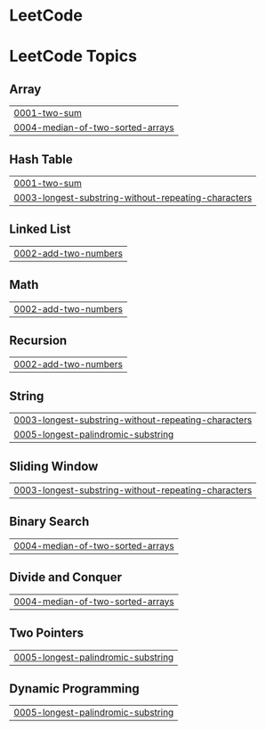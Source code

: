 # LeetCode
<!---LeetCode Topics Start-->
# LeetCode Topics
## Array
|  |
| ------- |
| [0001-two-sum](https://github.com/dani6566/LeetCode/tree/master/0001-two-sum) |
| [0004-median-of-two-sorted-arrays](https://github.com/dani6566/LeetCode/tree/master/0004-median-of-two-sorted-arrays) |
## Hash Table
|  |
| ------- |
| [0001-two-sum](https://github.com/dani6566/LeetCode/tree/master/0001-two-sum) |
| [0003-longest-substring-without-repeating-characters](https://github.com/dani6566/LeetCode/tree/master/0003-longest-substring-without-repeating-characters) |
## Linked List
|  |
| ------- |
| [0002-add-two-numbers](https://github.com/dani6566/LeetCode/tree/master/0002-add-two-numbers) |
## Math
|  |
| ------- |
| [0002-add-two-numbers](https://github.com/dani6566/LeetCode/tree/master/0002-add-two-numbers) |
## Recursion
|  |
| ------- |
| [0002-add-two-numbers](https://github.com/dani6566/LeetCode/tree/master/0002-add-two-numbers) |
## String
|  |
| ------- |
| [0003-longest-substring-without-repeating-characters](https://github.com/dani6566/LeetCode/tree/master/0003-longest-substring-without-repeating-characters) |
| [0005-longest-palindromic-substring](https://github.com/dani6566/LeetCode/tree/master/0005-longest-palindromic-substring) |
## Sliding Window
|  |
| ------- |
| [0003-longest-substring-without-repeating-characters](https://github.com/dani6566/LeetCode/tree/master/0003-longest-substring-without-repeating-characters) |
## Binary Search
|  |
| ------- |
| [0004-median-of-two-sorted-arrays](https://github.com/dani6566/LeetCode/tree/master/0004-median-of-two-sorted-arrays) |
## Divide and Conquer
|  |
| ------- |
| [0004-median-of-two-sorted-arrays](https://github.com/dani6566/LeetCode/tree/master/0004-median-of-two-sorted-arrays) |
## Two Pointers
|  |
| ------- |
| [0005-longest-palindromic-substring](https://github.com/dani6566/LeetCode/tree/master/0005-longest-palindromic-substring) |
## Dynamic Programming
|  |
| ------- |
| [0005-longest-palindromic-substring](https://github.com/dani6566/LeetCode/tree/master/0005-longest-palindromic-substring) |
<!---LeetCode Topics End-->